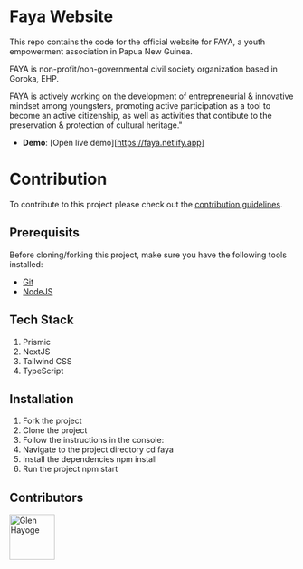# Faya Website

This repo contains the code for the official website for FAYA, a youth empowerment association in Papua New Guinea.

FAYA is non-profit/non-governmental civil society organization based in Goroka, EHP.

FAYA is actively working on the development of entrepreneurial & innovative mindset among youngsters, promoting active participation as a tool to become an active citizenship, as well as activities that contibute to the preservation & protection of cultural heritage."

- **Demo**: [Open live demo][https://faya.netlify.app]

# Contribution

To contribute to this project please check out the [contribution guidelines](https://github.com/YurisCodingClub/accessibility-mentor/blob/main/CONTRIBUTING.md).

## Prerequisits

Before cloning/forking this project, make sure you have the following tools installed:

- [Git](https://git-scm.com/downloads)
- [NodeJS](https://nodejs.org/en/download/)

## Tech Stack

1. Prismic
2. NextJS
3. Tailwind CSS
4. TypeScript


## Installation

1. Fork the project
2. Clone the project
3. Follow the instructions in the console:
4. Navigate to the project directory cd faya
5. Install the dependencies npm install
6. Run the project npm start

## Contributors

[//]: contributor-faces

<a href="https://github.com/glenhayoge"><img src="https://avatars.githubusercontent.com/u/54622834?v=4" title="Glen Hayoge" width="80" height="80"></a>

[//]: contributor-faces
